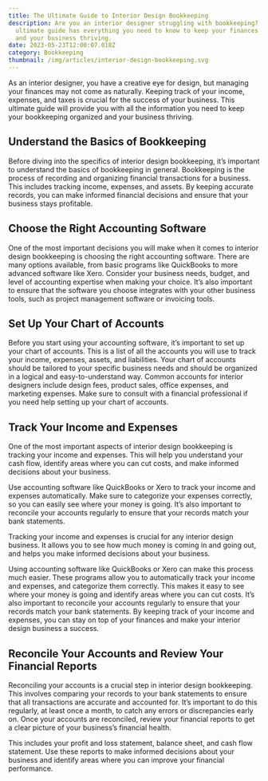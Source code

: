 ```yaml
---
title: The Ultimate Guide to Interior Design Bookkeeping
description: Are you an interior designer struggling with bookkeeping? This
  ultimate guide has everything you need to know to keep your finances organized
  and your business thriving.
date: 2023-05-23T12:00:07.018Z
category: Bookkeeping
thumbnail: /img/articles/interior-design-bookkeeping.svg
---
```

As an interior designer, you have a creative eye for design, but managing your finances may not come as naturally. Keeping track of your income, expenses, and taxes is crucial for the success of your business. This ultimate guide will provide you with all the information you need to keep your bookkeeping organized and your business thriving.

## Understand the Basics of Bookkeeping

Before diving into the specifics of interior design bookkeeping, it’s important to understand the basics of bookkeeping in general. Bookkeeping is the process of recording and organizing financial transactions for a business. This includes tracking income, expenses, and assets. By keeping accurate records, you can make informed financial decisions and ensure that your business stays profitable.

## Choose the Right Accounting Software

One of the most important decisions you will make when it comes to interior design bookkeeping is choosing the right accounting software. There are many options available, from basic programs like QuickBooks to more advanced software like Xero. Consider your business needs, budget, and level of accounting expertise when making your choice. It’s also important to ensure that the software you choose integrates with your other business tools, such as project management software or invoicing tools.

## Set Up Your Chart of Accounts

Before you start using your accounting software, it’s important to set up your chart of accounts. This is a list of all the accounts you will use to track your income, expenses, assets, and liabilities. Your chart of accounts should be tailored to your specific business needs and should be organized in a logical and easy-to-understand way. Common accounts for interior designers include design fees, product sales, office expenses, and marketing expenses. Make sure to consult with a financial professional if you need help setting up your chart of accounts.

## Track Your Income and Expenses

One of the most important aspects of interior design bookkeeping is tracking your income and expenses. This will help you understand your cash flow, identify areas where you can cut costs, and make informed decisions about your business. 

Use accounting software like QuickBooks or Xero to track your income and expenses automatically. Make sure to categorize your expenses correctly, so you can easily see where your money is going. It’s also important to reconcile your accounts regularly to ensure that your records match your bank statements.

Tracking your income and expenses is crucial for any interior design business. It allows you to see how much money is coming in and going out, and helps you make informed decisions about your business. 

Using accounting software like QuickBooks or Xero can make this process much easier. These programs allow you to automatically track your income and expenses, and categorize them correctly. This makes it easy to see where your money is going and identify areas where you can cut costs. It’s also important to reconcile your accounts regularly to ensure that your records match your bank statements. By keeping track of your income and expenses, you can stay on top of your finances and make your interior design business a success.

## Reconcile Your Accounts and Review Your Financial Reports

Reconciling your accounts is a crucial step in interior design bookkeeping. This involves comparing your records to your bank statements to ensure that all transactions are accurate and accounted for. It’s important to do this regularly, at least once a month, to catch any errors or discrepancies early on. Once your accounts are reconciled, review your financial reports to get a clear picture of your business’s financial health. 

This includes your profit and loss statement, balance sheet, and cash flow statement. Use these reports to make informed decisions about your business and identify areas where you can improve your financial performance.